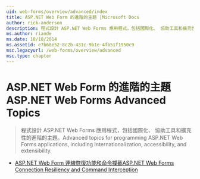 ```yaml
---
uid: web-forms/overview/advanced/index
title: ASP.NET Web Form 的進階的主題 |Microsoft Docs
author: rick-anderson
description: 程式設計 ASP.NET Web Forms 應用程式，包括國際化、 協助工具和擴充性的進階的主題。
ms.author: riande
ms.date: 10/18/2014
ms.assetid: e7b68e52-8c2b-431c-9b1e-4fb51f1950c9
msc.legacyurl: /web-forms/overview/advanced
msc.type: chapter
---
```

<a name="aspnet-web-forms-advanced-topics"></a><span data-ttu-id="9fa94-103">ASP.NET Web Form 的進階的主題</span><span class="sxs-lookup"><span data-stu-id="9fa94-103">ASP.NET Web Forms Advanced Topics</span></span>
====================
> <span data-ttu-id="9fa94-104">程式設計 ASP.NET Web Forms 應用程式，包括國際化、 協助工具和擴充性的進階的主題。</span><span class="sxs-lookup"><span data-stu-id="9fa94-104">Advanced topics for programming ASP.NET Web Forms applications, including Internationalization, accessibility, and extensibility.</span></span>


- [<span data-ttu-id="9fa94-105">ASP.NET Web Form 連線恢復功能和命令攔截</span><span class="sxs-lookup"><span data-stu-id="9fa94-105">ASP.NET Web Forms Connection Resiliency and Command Interception</span></span>](aspnet-web-forms-connection-resiliency-and-command-interception.md)
